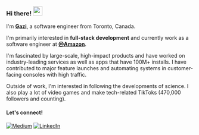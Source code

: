 ### Hi there! <img src="https://emojis.slackmojis.com/emojis/images/1536351075/4594/blob-wave.gif" width="25"/>

I'm [**Gazi**](https://gazijarin.com), a software engineer from Toronto, Canada.

I'm primarily interested in **full-stack development** and currently work as a
software engineer at [**@Amazon**](https://github.com/aws).

I'm fascinated by large-scale, high-impact products and have worked on industry-leading services as well as apps that have 100M+ installs. I have contributed to major feature launches and automating systems in customer-facing consoles with high traffic.

Outside of work, I'm interested in following the developments of science. I also play a lot of video games and make tech-related TikToks (470,000 followers and counting).

#### Let's connect!
[<img alt="Medium" src="https://img.shields.io/badge/Medium-%23000000.svg?&style=for-the-badge&logo=Medium&logoColor=white" />](https://medium.com/@gazijarin.ai)
[<img alt="LinkedIn" src="https://img.shields.io/badge/LinkedIn-%230E76A8.svg?&style=for-the-badge&logo=LinkedIn&logoColor=white" />](https://linkedin.com/in/gazijarin)
